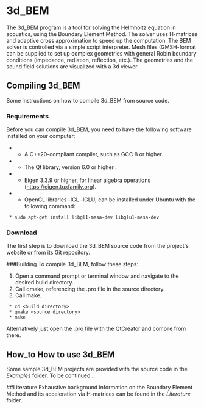 # 3d_BEM

The 3d_BEM program is a tool for solving the Helmholtz equation in acoustics, using the Boundary Element Method. The solver uses H-matrices and adaptive cross approximation to speed up the computation. The BEM solver is controlled via a simple script interpreter. Mesh files (GMSH-format can be supplied to set up complex geometries with general Robin boundary conditions (impedance, radiation, reflection, etc.). The geometries and the sound field solutions are visualized with a 3d viewer.

## Compiling 3d_BEM
Some instructions on how to compile 3d_BEM from source code.
### Requirements
 
Before you can compile 3d_BEM, you need to have the following software installed on your computer:
 * - A C++20-compliant compiler, such as GCC 8 or higher.
 * - The Qt library, version 6.0 or higher .
 * - Eigen 3.3.9 or higher, for linear algebra operations (https://eigen.tuxfamily.org). 
 * - OpenGL libraries -lGL -lGLU; can be installed under Ubuntu with the following command:

```
 * sudo apt-get install libgl1-mesa-dev libglu1-mesa-dev 
```
### Download
The first step is to download the 3d_BEM source code from the project's website or from its Git repository.

###Building
To compile 3d_BEM, follow these steps:
 1. Open a command prompt or terminal window and navigate to the desired build directory.
 2. Call qmake, referencing the .pro file in the source directory.
 3. Call make.

```
 * cd <build directory> 
 * qmake <source directory>
 * make
```
Alternatively just open the .pro file with the QtCreator and compile from there.

## How_to How to use 3d_BEM
Some sample 3d_BEM projects are provided with the source code in the *Examples* folder.
To be continued...

##Literature
Exhaustive background information on the Boundary Element Method and its acceleration via H-matrices can be found in the *Literature* folder.


